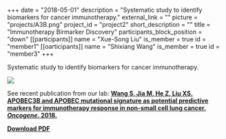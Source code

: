 +++
date = "2018-05-01"
description = "Systematic study to identify biomarkers for cancer immunotherapy."
external_link = ""
picture = "projects/A3B.png"
project_id = "project2"
short_description = ""
title = "Immunotherapy Birmarker Discovery"
participants_block_position = "down"
[[participants]]
    name = "Xue-Song Liu"
    is_member = true
    id = "member1"
[[oarticipants]]
    name = "Shixiang Wang"
    is_member = true
    id = "member3"
+++

Systematic study to identify biomarkers for cancer immunotherapy. 

![](/img/projects/A3B.png)

See recent publication from our lab: [**Wang S, Jia M, He Z, Liu XS. APOBEC3B and APOBEC mutational signature as potential predictive markers for immunotherapy response in non-small cell lung cancer. *Oncogene*. 2018.**](https://www.nature.com/articles/s41388-018-0245-9)

[**Download PDF**](https://www.nature.com/articles/s41388-018-0245-9.pdf)
